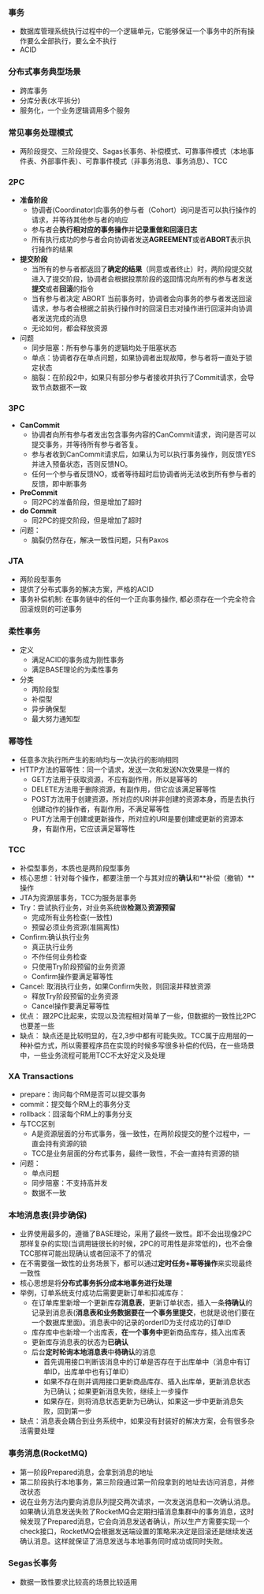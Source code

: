 ### 事务
- 数据库管理系统执行过程中的一个逻辑单元，它能够保证一个事务中的所有操作要么全部执行，要么全不执行
- ACID

### 分布式事务典型场景
- 跨库事务
- 分库分表(水平拆分)
- 服务化，一个业务逻辑调用多个服务

### 常见事务处理模式
- 两阶段提交、三阶段提交、Sagas长事务、补偿模式、可靠事件模式（本地事件表、外部事件表）、可靠事件模式（非事务消息、事务消息）、TCC

### 2PC
- **准备阶段**
  - 协调者(Coordinator)向事务的参与者（Cohort）询问是否可以执行操作的请求，并等待其他参与者的响应
  - 参与者会**执行相对应的事务操作**并**记录重做和回滚日志**
  - 所有执行成功的参与者会向协调者发送**AGREEMENT**或者**ABORT**表示执行操作的结果
- **提交阶段**
  - 当所有的参与者都返回了**确定的结果**（同意或者终止）时，两阶段提交就进入了提交阶段，协调者会根据投票阶段的返回情况向所有的参与者发送**提交**或者**回滚**的指令
  - 当有参与者决定 ABORT 当前事务时，协调者会向事务的参与者发送回滚请求，参与者会根据之前执行操作时的回滚日志对操作进行回滚并向协调者发送完成的消息
  - 无论如何，都会释放资源
- 问题
  - 同步阻塞：所有参与事务的逻辑均处于阻塞状态
  - 单点：协调者存在单点问题，如果协调者出现故障，参与者将一直处于锁定状态
  - 脑裂：在阶段2中，如果只有部分参与者接收并执行了Commit请求，会导致节点数据不一致

### 3PC
- **CanCommit**
  - 协调者向所有参与者发出包含事务内容的CanCommit请求，询问是否可以提交事务，并等待所有参与者答复。
  - 参与者收到CanCommit请求后，如果认为可以执行事务操作，则反馈YES并进入预备状态，否则反馈NO。
  - 任何一个参与者反馈NO，或者等待超时后协调者尚无法收到所有参与者的反馈，即中断事务
- **PreCommit**
  - 同2PC的准备阶段，但是增加了超时
- **do Commit**
  - 同2PC的提交阶段，但是增加了超时
- 问题：
  - 脑裂仍然存在，解决一致性问题，只有Paxos


### JTA
- 两阶段型事务
- 提供了分布式事务的解决方案，严格的ACID
- 事务补偿机制: 在事务链中的任何一个正向事务操作, 都必须存在一个完全符合回滚规则的可逆事务

### 柔性事务
- 定义
  - 满足ACID的事务成为刚性事务
  - 满足BASE理论的为柔性事务
- 分类
  - 两阶段型
  - 补偿型
  - 异步确保型
  - 最大努力通知型
  
### 幂等性
- 任意多次执行所产生的影响均与一次执行的影响相同
- HTTP方法的幂等性：同一个请求，发送一次和发送N次效果是一样的
  - GET方法用于获取资源，不应有副作用，所以是幂等的
  - DELETE方法用于删除资源，有副作用，但它应该满足幂等性
  - POST方法用于创建资源，所对应的URI并非创建的资源本身，而是去执行创建动作的操作者，有副作用，不满足幂等性
  - PUT方法用于创建或更新操作，所对应的URI是要创建或更新的资源本身，有副作用，它应该满足幂等性

### TCC
- 补偿型事务，本质也是两阶段型事务
- 核心思想：针对每个操作，都要注册一个与其对应的**确认**和**补偿（撤销）**操作
- JTA为资源层事务，TCC为服务层事务
- Try：尝试执行业务，对业务系统做**检测**及**资源预留**
  - 完成所有业务检查(一致性)
  - 预留必须业务资源(准隔离性)
- Confirm:确认执行业务
  - 真正执行业务
  - 不作任何业务检查
  - 只使用Try阶段预留的业务资源 
  - Confirm操作要满足幂等性
- Cancel: 取消执行业务，如果Confirm失败，则回滚并释放资源
  - 释放Try阶段预留的业务资源
  - Cancel操作要满足幂等性
- 优点： 跟2PC比起来，实现以及流程相对简单了一些，但数据的一致性比2PC也要差一些
- 缺点： 缺点还是比较明显的，在2,3步中都有可能失败。TCC属于应用层的一种补偿方式，所以需要程序员在实现的时候多写很多补偿的代码，在一些场景中，一些业务流程可能用TCC不太好定义及处理

### XA Transactions
- prepare：询问每个RM是否可以提交事务
- commit：提交每个RM上的事务分支
- rollback：回滚每个RM上的事务分支
- 与TCC区别
  - A是资源层面的分布式事务，强一致性，在两阶段提交的整个过程中，一直会持有资源的锁
  - TCC是业务层面的分布式事务，最终一致性，不会一直持有资源的锁
- 问题：
   - 单点问题
   - 同步阻塞：不支持高并发
   - 数据不一致

### 本地消息表(异步确保)
- 业界使用最多的，遵循了BASE理论，采用了最终一致性。即不会出现像2PC那样复杂的实现(当调用链很长的时候，2PC的可用性是非常低的)，也不会像TCC那样可能出现确认或者回滚不了的情况
- 在不需要强一致性的业务场景下，都可以通过**定时任务+幂等操作**来实现最终一致性
- 核心思想是将**分布式事务拆分成本地事务进行处理**
- 举例，订单系统支付成功后需要更新订单和扣减库存：
  - 在订单库里新增一个更新库存**消息表**，更新订单状态，插入一条**待确认**的记录到消息表(**消息表和业务数据要在一个事务里提交**，也就是说他们要在一个数据库里面)。消息表中的记录的orderID为支付成功的订单ID
  - 库存库中也新增一个出库表，**在一个事务中**更新商品库存，插入出库表
  - 更新库存消息表的状态为**已确认**
  - 后台**定时轮询本地消息表**中**待确认**的消息
    - 首先调用接口判断该消息中的订单是否存在于出库单中（消息中有订单ID，出库单中也有订单ID）
    - 如果不存在则并调用接口更新商品库存、插入出库单，更新消息状态为已确认；如果更新消息失败，继续上一步操作
    - 如果存在，则将消息状态更新为已确认，如果这一步中更新消息失败，回到第一步
- 缺点：消息表会耦合到业务系统中，如果没有封装好的解决方案，会有很多杂活需要处理

### 事务消息(RocketMQ)
- 第一阶段Prepared消息，会拿到消息的地址
- 第二阶段执行本地事务，第三阶段通过第一阶段拿到的地址去访问消息，并修改状态
- 说在业务方法内要向消息队列提交两次请求，一次发送消息和一次确认消息。如果确认消息发送失败了RocketMQ会定期扫描消息集群中的事务消息，这时候发现了Prepared消息，它会向消息发送者确认，所以生产方需要实现一个check接口，RocketMQ会根据发送端设置的策略来决定是回滚还是继续发送确认消息。这样就保证了消息发送与本地事务同时成功或同时失败。

### Segas长事务
- 数据一致性要求比较高的场景比较适用
